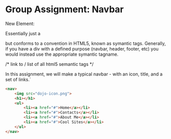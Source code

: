 # Group Assignment: Navbar
New Element: <nav></nav>

Essentially just a <div> but conforms to a convention in HTML5, known as symantic tags.  Generally, if you have a div with a defined purpose (navbar, header, footer, etc) you would instead use the appropriate symantic tagname.

/* link to / list of all html5 semantic tags */

In this assignment, we will make a typical navbar - with an icon, title, and a set of links.`

```html
<nav>
    <img src="dojo-icon.png">
    <h1></h1>
    <ul>
        <li><a href="#">Home</a></li>
        <li><a href="#">Contacts</a></li>
        <li><a href="#">About Me</a></li>
        <li><a href="#">Cool Sites</a></li>
    </ul>
</nav>
```
